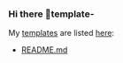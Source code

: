 ### Hi there 👋template-

My [templates] are listed [here][templates]:
- [README.md][template-readme]



[templates]: /templates
[template-readme]: /templates/TEMPLATE-README.md
